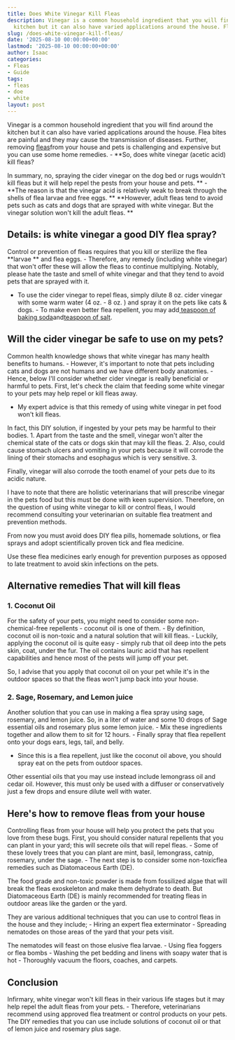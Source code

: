 ```yaml
---
title: Does White Vinegar Kill Fleas
description: Vinegar is a common household ingredient that you will find around the
  kitchen but it can also have varied applications around the house. Flea bites are...
slug: /does-white-vinegar-kill-fleas/
date: '2025-08-10 00:00:00+00:00'
lastmod: '2025-08-10 00:00:00+00:00'
author: Isaac
categories:
- Fleas
- Guide
tags:
- fleas
- doe
- white
layout: post
---
```

Vinegar is a common household ingredient that you will find around the kitchen but it can also have varied applications around the house. Flea bites are painful and they may cause the transmission of diseases. Further, removing [fleas](https://pestpolicy.com/does-apple-cider-vinegar-kill-fleas/)from your house and pets is challenging and expensive but you can use some home remedies. - **So, does white vinegar (acetic acid) kill fleas?

In summary, no, spraying the cider vinegar on the dog bed or rugs wouldn't kill fleas but it will help repel the pests from your house and pets. ** - **The reason is that the vinegar acid is relatively weak to break through the shells of flea larvae and free eggs. ** **However, adult fleas tend to avoid pets such as cats and dogs that are sprayed with white vinegar. But the vinegar solution won't kill the adult fleas. **

##  Details: is white vinegar a good DIY flea spray?

Control or prevention of fleas requires that you kill or sterilize the flea **larvae ** and flea eggs. - Therefore, any remedy (including white vinegar) that won't offer these will allow the fleas to continue multiplying. Notably, please hate the taste and smell of white vinegar and that they tend to avoid pets that are sprayed with it.

- To use the cider vinegar to repel fleas, simply dilute 8 oz. cider vinegar with some warm water (4 oz. - 8 oz. ) and spray it on the pets like cats & dogs. - To make even better flea repellent, you may add[ teaspoon of baking soda](https://pestpolicy.com/does-baking-soda-kill-fleas/)and[teaspoon of salt](https://pestpolicy.com/does-salt-kill-fleas/).

##  Will the cider vinegar be safe to use on my pets?

Common health knowledge shows that white vinegar has many health benefits to humans. - However, it's important to note that pets including cats and dogs are not humans and we have different body anatomies. - Hence, below I'll consider whether cider vinegar is really beneficial or harmful to pets. First, let's check the claim that feeding some white vinegar to your pets may help repel or kill fleas away.

- My expert advice is that this remedy of using white vinegar in pet food won't kill fleas.

In fact, this DIY solution, if ingested by your pets may be harmful to their bodies. 1. Apart from the taste and the smell, vinegar won't alter the chemical state of the cats or dogs skin that may kill the fleas. 2. Also, could cause stomach ulcers and vomiting in your pets because it will corrode the lining of their stomachs and esophagus which is very sensitive. 3.

Finally, vinegar will also corrode the tooth enamel of your pets due to its acidic nature.

I have to note that there are holistic veterinarians that will prescribe vinegar in the pets food but this must be done with keen supervision. Therefore, on the question of using white vinegar to kill or control fleas, I would recommend consulting your veterinarian on suitable flea treatment and prevention methods.

From now you must avoid does DIY flea pills, homemade solutions, or flea sprays and adopt scientifically proven tick and flea medicine.

Use these flea medicines early enough for prevention purposes as opposed to late treatment to avoid skin infections on the pets.

##  Alternative remedies That will kill fleas

###  1. Coconut Oil

For the safety of your pets, you might need to consider some non-chemical-free repellents - coconut oil is one of them. - By definition, coconut oil is non-toxic and a natural solution that will kill fleas. - Luckily, applying the coconut oil is quite easy - simply rub that oil deep into the pets skin, coat, under the fur. The oil contains lauric acid that has repellent capabilities and hence most of the pests will jump off your pet.

So, I advise that you apply that coconut oil on your pet while it's in the outdoor spaces so that the fleas won't jump back into your house.

###  2. Sage, Rosemary, and Lemon juice

Another solution that you can use in making a flea spray using sage, rosemary, and lemon juice. So, in a liter of water and some 10 drops of Sage essential oils and rosemary plus some lemon juice. - Mix these ingredients together and allow them to sit for 12 hours. - Finally spray that flea repellent onto your dogs ears, legs, tail, and belly.

- Since this is a flea repellent, just like the coconut oil above, you should spray eat on the pets from outdoor spaces.

Other essential oils that you may use instead include lemongrass oil and cedar oil. However, this must only be used with a diffuser or conservatively just a few drops and ensure dilute well with water.

##  Here's how to remove fleas from your house

Controlling fleas from your house will help you protect the pets that you love from these bugs. First, you should consider natural repellents that you can plant in your yard; this will secrete oils that will repel fleas. - Some of these lovely trees that you can plant are mint, basil, lemongrass, catnip, rosemary, under the sage. - The next step is to consider some non-toxicflea remedies such as Diatomaceous Earth (DE).

The food grade and non-toxic powder is made from fossilized algae that will break the fleas exoskeleton and make them dehydrate to death. But Diatomaceous Earth (DE) is mainly recommended for treating fleas in outdoor areas like the garden or the yard.

They are various additional techniques that you can use to control fleas in the house and they include; - Hiring an expert flea exterminator - Spreading nematodes on those areas of the yard that your pets visit.

The nematodes will feast on those elusive flea larvae. - Using flea foggers or flea bombs - Washing the pet bedding and linens with soapy water that is hot - Thoroughly vacuum the floors, coaches, and carpets.

##  Conclusion

Infirmary, white vinegar won't kill fleas in their various life stages but it may help repel the adult fleas from your pets. - Therefore, veterinarians recommend using approved flea treatment or control products on your pets. The DIY remedies that you can use include solutions of coconut oil or that of lemon juice and rosemary plus sage.